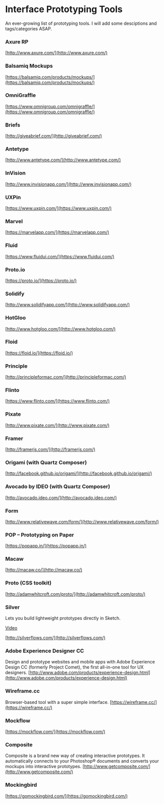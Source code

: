 # Interface Prototyping Tools

An ever-growing list of prototyping tools. I will add some desciptions and tags/categories ASAP.

### Axure RP
[http://www.axure.com/](http://www.axure.com/)

### Balsamiq Mockups
[https://balsamiq.com/products/mockups/](https://balsamiq.com/products/mockups/)

### OmniGraffle
[https://www.omnigroup.com/omnigraffle/](https://www.omnigroup.com/omnigraffle/)

### Briefs
[http://giveabrief.com/](http://giveabrief.com/)

### Antetype
[http://www.antetype.com/](http://www.antetype.com/)

### InVision
[http://www.invisionapp.com/](http://www.invisionapp.com/)

### UXPin
[https://www.uxpin.com/](https://www.uxpin.com/)

### Marvel
[https://marvelapp.com/](https://marvelapp.com/)

### Fluid
[https://www.fluidui.com/](https://www.fluidui.com/)

### Proto.io
[https://proto.io/](https://proto.io/)

### Solidify
[http://www.solidifyapp.com/](http://www.solidifyapp.com/)

### HotGloo
[http://www.hotgloo.com/](http://www.hotgloo.com/)

### Floid
[https://floid.io/](https://floid.io/)

### Principle
[http://principleformac.com/](http://principleformac.com/)

### Flinto
[https://www.flinto.com/](https://www.flinto.com/)

### Pixate
[http://www.pixate.com/](http://www.pixate.com/)

### Framer
[http://framerjs.com/](http://framerjs.com/)

### Origami (with Quartz Composer)
[http://facebook.github.io/origami/](http://facebook.github.io/origami/)

### Avocado by IDEO (with Quartz Composer)
[http://avocado.ideo.com/](http://avocado.ideo.com/)

### Form
[http://www.relativewave.com/form/](http://www.relativewave.com/form/)

### POP – Prototyping on Paper
[https://popapp.in/](https://popapp.in/)

### Macaw
[http://macaw.co/](http://macaw.co/)

### Proto (CSS toolkit)
[http://adamwhitcroft.com/proto/](http://adamwhitcroft.com/proto/)

### Silver
Lets you build lightweight prototypes directly in Sketch.

[Video](https://vimeo.com/146209558)

[http://silverflows.com/](http://silverflows.com/)

### Adobe Experience Designer CC
Design and prototype websites and mobile apps with Adobe Experience Design CC (formerly Project Comet), the first all-in-one tool for UX designers.
[http://www.adobe.com/products/experience-design.html](http://www.adobe.com/products/experience-design.html)

### Wireframe.cc
Browser-based tool with a super simple interface.
[https://wireframe.cc/](https://wireframe.cc/)

### Mockflow
[https://mockflow.com/](https://mockflow.com/)

### Composite
Composite is a brand new way of creating interactive prototypes. It automatically connects to your Photoshop® documents and converts your mockups into interactive prototypes.
[http://www.getcomposite.com/](http://www.getcomposite.com/)

### Mockingbird
[https://gomockingbird.com/](https://gomockingbird.com/)
